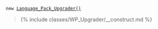 <p><code>new <a href="https://developer.wordpress.org/reference/classes/language_pack_upgrader/">Language_Pack_Upgrader()</a></code></p>

<blockquote>

{% include classes/WP_Upgrader/__construct.md %}

</blockquote>